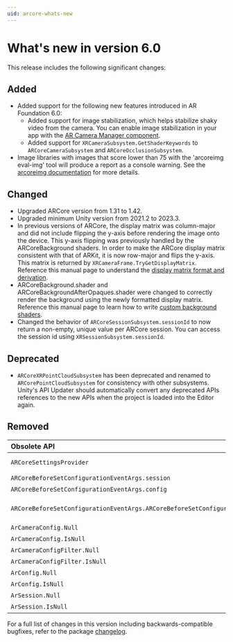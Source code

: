 ```yaml
---
uid: arcore-whats-new
---
```

# What's new in version 6.0

This release includes the following significant changes:

## Added

- Added support for the following new features introduced in AR Foundation 6.0:
    - Added support for image stabilization, which helps stabilize shaky video from the camera. You can enable image stabilization in your app with the [AR Camera Manager component](xref:arfoundation-camera-components#ar-camera-manager-component).
    - Added support for `XRCameraSubsystem.GetShaderKeywords` to `ARCoreCameraSubsystem` and `ARCoreOcclusionSubsystem`.
- Image libraries with images that score lower than 75 with the 'arcoreimg eval-img' tool will produce a report as a console warning. See the [arcoreimg documentation](https://developers.google.com/ar/develop/augmented-images/arcoreimg) for more details.

## Changed

- Upgraded ARCore version from 1.31 to 1.42.
- Upgraded minimum Unity version from 2021.2 to 2023.3.
- In previous versions of ARCore, the display matrix was column-major and did not include flipping the y-axis before rendering the image onto the device. This y-axis flipping was previously handled by the ARCoreBackground shaders. In order to make the ARCore display matrix consistent with that of ARKit, it is now row-major and flips the y-axis. This matrix is returned by `XRCameraFrame.TryGetDisplayMatrix`. Reference this manual page to understand the [display matrix format and derivation](xref:arfoundation-display-matrix-format-and-derivation).
- ARCoreBackground.shader and ARCoreBackgroundAfterOpaques.shader were changed to correctly render the background using the newly formatted display matrix. Reference this manual page to learn how to write [custom background shaders](xref:arfoundation-custom-background-shaders).
- Changed the behavior of `ARCoreSessionSubsystem.sessionId` to now return a non-empty, unique value per ARCore session. You can access the session id using `XRSessionSubsystem.sessionId`.

## Deprecated

- `ARCoreXRPointCloudSubsystem` has been deprecated and renamed to `ARCorePointCloudSubsystem` for consistency with other subsystems. Unity's API Updater should automatically convert any deprecated APIs references to the new APIs when the project is loaded into the Editor again.

## Removed

| Obsolete API | Recommendation |
| :----------- | :------------- |
| `ARCoreSettingsProvider` | This class is now deprecated. Its internal functionality is replaced by XR Management |
| `ARCoreBeforeSetConfigurationEventArgs.session` | Use `arSession` to access the session. |
| `ARCoreBeforeSetConfigurationEventArgs.config` | Use `arConfig` to access the configuration. |
| `ARCoreBeforeSetConfigurationEventArgs.ARCoreBeforeSetConfigurationEventArgs` | Use `ARCoreBeforeSetConfigurationEventArgs(ArSession, ArConfig)` instead. |
| `ArCameraConfig.Null` | Use `default` instead. |
| `ArCameraConfig.IsNull` | Compare to null instead. |
| `ArCameraConfigFilter.Null` | Use `default` instead. |
| `ArCameraConfigFilter.IsNull` | Compare to null instead. |
| `ArConfig.Null` | Use `default` instead. |
| `ArConfig.IsNull` | Compare to null instead. |
| `ArSession.Null` | Use `default` instead. |
| `ArSession.IsNull` | Compare to null instead. |

For a full list of changes in this version including backwards-compatible bugfixes, refer to the package [changelog](xref:arcore-changelog).
